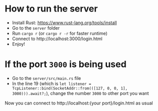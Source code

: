 # How to run the server
- Install Rust: https://www.rust-lang.org/tools/install
- Go to the `server` folder
- Run `cargo r` (or `cargo r -r` for faster runtime)
- Connect to http://localhost:3000/login.html
- Enjoy!

# If the port `3000` is being used
- Go to the `server/src/main.rs` file
- In the line 19 (which is `let listener = TcpListener::bind(SocketAddr::from(([127, 0, 0, 1], 3000))).await?;`), change the number `3000` to other port you want

Now you can connect to http://localhost:{your port}/login.html as usual